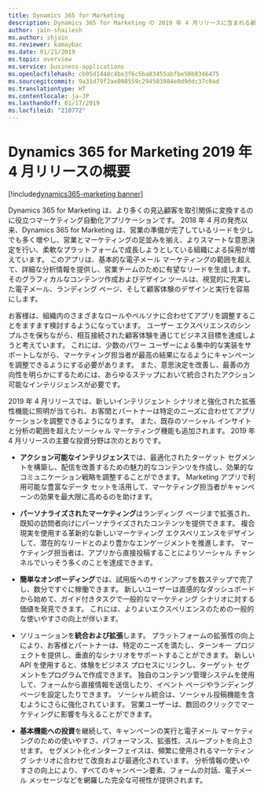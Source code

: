 ```yaml
---
title: Dynamics 365 for Marketing
description: Dynamics 365 for Marketing の 2019 年 4 月リリースに含まれる新機能
author: jain-shailesh
ms.author: shjain
ms.reviewer: kamaybac
ms.date: 01/21/2019
ms.topic: overview
ms.service: business-applications
ms.openlocfilehash: cb05d1448c4be3f6c5ba83455abfbe50b8346475
ms.sourcegitcommit: 9a31d79f2ae098559c294503984e0d9ddc37c0ad
ms.translationtype: HT
ms.contentlocale: ja-JP
ms.lasthandoff: 01/17/2019
ms.locfileid: "210772"
---
```

# <a name="overview-of-dynamics-365-for-marketing-april-19-release"></a>Dynamics 365 for Marketing 2019 年 4 月リリースの概要
[!include[dynamics365-marketing banner](../includes/dynamics365-marketing.md)]



Dynamics 365 for Marketing は、より多くの見込顧客を取引関係に変換するのに役立つマーケティング自動化アプリケーションです。 2018 年 4 月の発売以来、Dynamics 365 for Marketing は、営業の準備が完了しているリードを少しでも多く増やし、営業とマーケティングの足並みを揃え、よりスマートな意思決定を行い、柔軟なプラットフォームで成長しようとしている組織による採用が増えています。 このアプリは、基本的な電子メール マーケティングの範囲を超えて、詳細な分析情報を提供し、営業チームのために有望なリードを生成します。 そのグラフィカルなコンテンツ作成およびデザイン ツールは、視覚的に充実した電子メール、ランディング ページ、そして顧客体験のデザインと実行を容易にします。

お客様は、組織内のさまざまなロールやペルソナに合わせてアプリを調整することをますます検討するようになっています。 ユーザー エクスペリエンスのシンプルさを保ちながら、相互接続された顧客体験を通じてビジネス目標を達成しようと考えています。 これには、少数のパワー ユーザーによる集中的な実装をサポートしながら、マーケティング担当者が最高の結果になるようにキャンペーンを調整できるようにする必要があります。 また、意思決定を改善し、最善の方向性を明らかにするためには、あらゆるステップにおいて統合されたアクション可能なインテリジェンスが必要です。

2019 年 4 月リリースでは、新しいインテリジェント シナリオと強化された拡張性機能に照明が当てられ、お客間とパートナーは特定のニーズに合わせてアプリケーションを調整できるようになります。 また、既存のソーシャル インサイトと分析の範囲を超えたソーシャル マーケティング機能も追加されます。 2019 年 4 月リリースの主要な投資分野は次のとおりです。

- **アクション可能なインテリジェンス**では、最適化されたターゲット セグメントを構築し、配信を改善するための魅力的なコンテンツを作成し、効果的なコミュニケーション戦略を調整することができます。 Marketing アプリで利用可能な豊富なデータ セットを活用して、マーケティング担当者がキャンペーンの効果を最大限に高めるのを助けます。

- **パーソナライズされたマーケティング**はランディング ページまで拡張され、既知の訪問者向けにパーソナライズされたコンテンツを提供できます。 複合現実を使用する革新的な新しいマーケティング エクスペリエンスをデザインして、潜在的なリードとのより豊かなエンゲージメントを推進します。 マーケティング担当者は、アプリから直接投稿することによりソーシャル チャンネルでいっそう多くのことを達成できます。

- **簡単なオンボーディング**では、試用版へのサインアップを数ステップで完了し、数分ですぐに稼働できます。 新しいユーザーは直感的なダッシュボードから始めて、ガイド付きタスクで一般的なマーケティング シナリオに対する価値を発見できます。 これには、よりよいエクスペリエンスのための一般的な使いやすさの向上が伴います。

- ソリューションを**統合および拡張**します。 プラットフォームの拡張性の向上により、お客様とパートナーは、特定のニーズを満たし、ターンキー プロジェクトを提供し、垂直的なシナリオをサポートすることができます。 新しい API を使用すると、体験をビジネス プロセスにリンクし、ターゲット セグメントをプログラムで作成できます。 独自のコンテンツ管理システムを使用して、フォームから直接情報を送信したり、イベント ページやランディング ページを設定したりできます。 ソーシャル統合は、ソーシャル投稿機能を含むようにさらに強化されています。 営業ユーザーは、数回のクリックでマーケティングに影響を与えることができます。

- **基本機能への投資**を継続して、キャンペーンの実行と電子メール マーケティングのための使いやすさ、パフォーマンス、拡張性、スループットを向上させます。 セグメント化インターフェイスは、頻繁に使用されるマーケティング シナリオに合わせて改良および最適化されています。 分析情報の使いやすさの向上により、すべてのキャンペーン要素、フォームの対話、電子メール メッセージなどを網羅した完全な可視性が提供されます。
